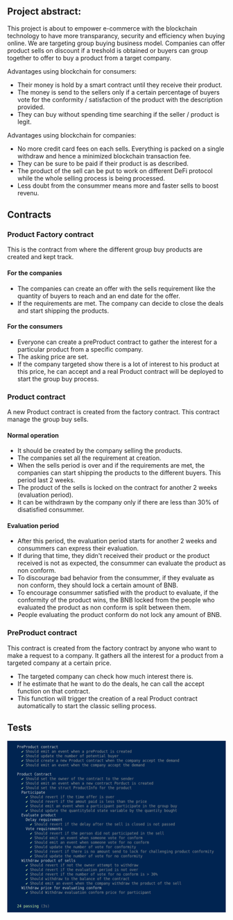 #

## Project abstract: 

This project is about to empower e-commerce with the blockchain technology to have more transparancy, security and efficiency when buying online. We are targeting group buying business model. Companies can offer product sells on discount if a treshold is obtained or buyers can group together to offer to buy a product from a target company.

Advantages using blockchain for consumers:

- Their money is hold by a smart contract until they receive their product.
- The money is send to the sellers only if a certain percentage of buyers vote for the conformity / satisfaction of the product with the description provided. 
- They can buy without spending time searching if the seller / product is legit. 

Advantages using blockchain for companies: 

- No more credit card fees on each sells. Everything is packed on a single withdraw and hence a minimized blockchain transaction fee. 
- They can be sure to be paid if their product is as described.
- The product of the sell can be put to work on different DeFi protocol while the whole selling process is being processed.
- Less doubt from the consummer means more and faster sells to boost revenu.


## Contracts 

### Product Factory contract

This is the contract from where the different group buy products are created and kept track.

#### For the companies
- The companies can create an offer with the sells requirement like the quantity of buyers to reach and an end date for the offer.
- If the requirements are met. The company can decide to close the deals and start shipping the products.

#### For the consumers
- Everyone can create a preProduct contract to gather the interest for a particular product from a specific company.
- The asking price are set.
- If the company targeted show there is a lot of interest to his product at this price, he can accept and a real Product contract will be deployed to start the group buy process.

### Product contract

A new Product contract is created from the factory contract. This contract manage the group buy sells. 

#### Normal operation

- It should be created by the company selling the products.
- The companies set all the requirement at creation.
- When the sells period is over and if the requirements are met, the companies can start shipping the products to the different buyers. This period last 2 weeks.
- The product of the sells is locked on the contract for another 2 weeks (evaluation period).
- It can be withdrawn by the company only if there are less than 30% of disatisfied consummer.

#### Evaluation period

- After this period, the evaluation period starts for another 2 weeks and consummers can express their evaluation.
- If during that time, they didn't received their product or the product received is not as expected, the consummer can evaluate the product as non conform.
- To discourage bad behavior from the consummer, if they evaluate as non conform, they should lock a certain amount of BNB.
- To encourage consummer satisfied with the product to evaluate, if the conformity of the product wins, the BNB locked from the people who evaluated the product as non conform is split between them.
- People evaluating the product conform do not lock any amount of BNB.


### PreProduct contract

This contract is created from the factory contract by anyone who want to make a request to a company. It gathers all the interest for a product from a targeted company at a certain price.

- The targeted company can check how much interest there is.
- If he estimate that he want to do the deals, he can call the accept function on that contract.
- This function will trigger the creation of a real Product contract automatically to start the classic selling process.

## Tests 

![Tests](/assets/tests.png "Tests")